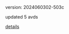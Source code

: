 version: 2024060302-503c

updated 5 avds

[details](https://github.com/0x74f917491bfa7ebfa379/ali_avd_db/blob/master/change_log/2024/06/03/02/503c.txt)